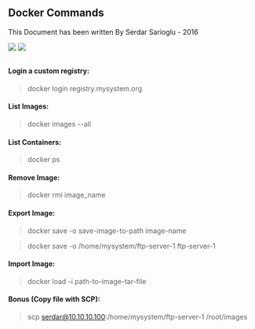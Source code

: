 ## Docker Commands

This Document has been written By Serdar Sarioglu - 2016

<a href="https://mysystem.org" title="Mysystem.org"><img src="https://img.shields.io/website-up-down-green-red/http/shields.io.svg?label=Visit%20mysystem.org"></a>
<a href="https://www.paypal.me/ssarioglu" title="Support project"><img src="https://img.shields.io/badge/Donate%20me-paypal-brightgreen.svg"></a>

## 

#### Login a custom registry:
>docker login registry.mysystem.org

#### List Images:
>docker images --all

#### List Containers:
>docker ps

#### Remove Image:
>docker rmi image_name

#### Export Image:
>docker save -o save-image-to-path image-name

>docker save -o /home/mysystem/ftp-server-1 ftp-server-1

#### Import Image:
>docker load -i path-to-image-tar-file

#### Bonus (Copy file with SCP):
>scp serdar@10.10.10.100:/home/mysystem/ftp-server-1 /root/images
